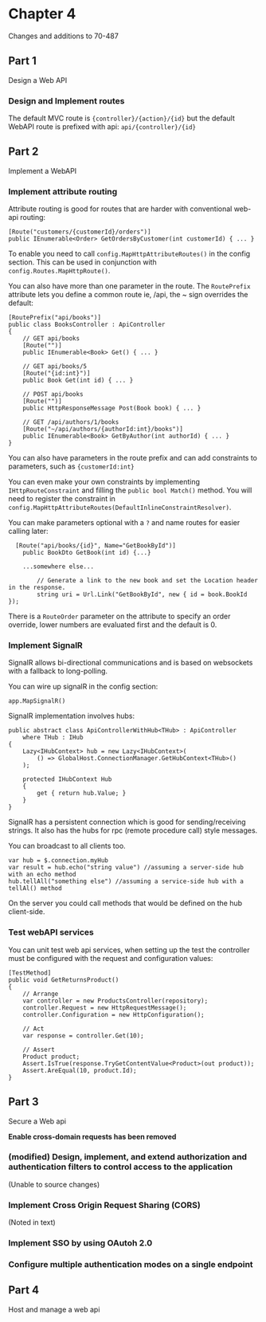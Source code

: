﻿# Chapter 4

Changes and additions to 70-487

## Part 1

Design a Web API

### Design and Implement routes

The default MVC route is `{controller}/{action}/{id}` but the default WebAPI route is prefixed with api: `api/{controller}/{id}`


## Part 2

Implement a WebAPI

### Implement attribute routing

Attribute routing is good for routes that are harder with conventional web-api routing:

```
[Route("customers/{customerId}/orders")]
public IEnumerable<Order> GetOrdersByCustomer(int customerId) { ... }
```

To enable you need to call `config.MapHttpAttributeRoutes()` in the config section. This can be used in conjunction with `config.Routes.MapHttpRoute()`.

You can also have more than one parameter in the route. The `RoutePrefix` attribute lets you define a common route ie, /api, the ~ sign overrides the default:

```
[RoutePrefix("api/books")]
public class BooksController : ApiController
{
    // GET api/books
    [Route("")]
    public IEnumerable<Book> Get() { ... }

    // GET api/books/5
    [Route("{id:int}")]
    public Book Get(int id) { ... }

    // POST api/books
    [Route("")]
    public HttpResponseMessage Post(Book book) { ... }

	// GET /api/authors/1/books
    [Route("~/api/authors/{authorId:int}/books")]
    public IEnumerable<Book> GetByAuthor(int authorId) { ... }
}
```

You can also have parameters in the route prefix and can add constraints to parameters, such as `{customerId:int}`

You can even make your own constraints by implementing `IHttpRouteConstraint` and filling the `public bool Match()` method. You will need to register the constraint in `config.MapHttpAttributeRoutes(DefaultInlineConstraintResolver)`.

You can make parameters optional with a `?` and name routes for easier calling later:

```
  [Route("api/books/{id}", Name="GetBookById")]
    public BookDto GetBook(int id) {...}

	...somewhere else...

        // Generate a link to the new book and set the Location header in the response.
        string uri = Url.Link("GetBookById", new { id = book.BookId });
```

There is a `RouteOrder` parameter on the attribute to specify an order override, lower numbers are evaluated first and the default is 0.

### Implement SignalR

SignalR allows bi-directional communications and is based on websockets with a fallback to long-polling.

You can wire up signalR in the config section:

`app.MapSignalR()`

SignalR implementation involves hubs:

```
public abstract class ApiControllerWithHub<THub> : ApiController
    where THub : IHub
{
    Lazy<IHubContext> hub = new Lazy<IHubContext>(
        () => GlobalHost.ConnectionManager.GetHubContext<THub>()
    );

    protected IHubContext Hub
    {
        get { return hub.Value; }
    }
}
```

SignalR has a persistent connection which is good for sending/receiving strings. It also has the hubs for rpc (remote procedure call) style messages.

You can broadcast to all clients too.

```
var hub = $.connection.myHub
var result = hub.echo("string value") //assuming a server-side hub with an echo method
hub.tellAll("something else") //assuming a service-side hub with a tellAl() method
```

On the server you could call methods that would be defined on the hub client-side.

### Test webAPI services

You can unit test web api services, when setting up the test the controller must be configured with the request and configuration values:

```
[TestMethod]
public void GetReturnsProduct()
{
    // Arrange
    var controller = new ProductsController(repository);
    controller.Request = new HttpRequestMessage();
    controller.Configuration = new HttpConfiguration();

    // Act
    var response = controller.Get(10);

    // Assert
    Product product;
    Assert.IsTrue(response.TryGetContentValue<Product>(out product));
    Assert.AreEqual(10, product.Id);
}
```

## Part 3

Secure a Web api

**Enable cross-domain requests has been removed**

### (modified) Design, implement, and extend authorization and authentication filters to control access to the application

(Unable to source changes)

### Implement Cross Origin Request Sharing (CORS)

(Noted in text)

### Implement SSO by using OAutoh 2.0



### Configure multiple authentication modes on a single endpoint


## Part 4

Host and manage a web api
